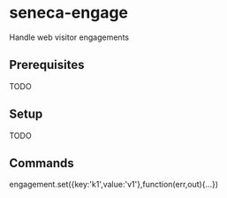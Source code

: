 seneca-engage
=============

Handle web visitor engagements

Prerequisites
-------------

TODO

Setup
-----

TODO

Commands
--------

engagement.set({key:'k1',value:'v1'},function(err,out){...})